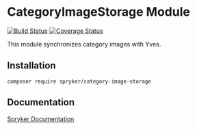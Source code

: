 # CategoryImageStorage Module
[![Build Status](https://travis-ci.org/spryker/category-image-storage.svg)](https://travis-ci.org/spryker/category-image-storage)
[![Coverage Status](https://coveralls.io/repos/github/spryker/category-image-storage/badge.svg)](https://coveralls.io/github/spryker/category-image-storage)

This module synchronizes category images with Yves.

## Installation

```
composer require spryker/category-image-storage
```

## Documentation

[Spryker Documentation](https://academy.spryker.com/developing_with_spryker/module_guide/modules.html)
